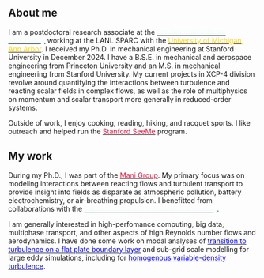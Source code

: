 ## About me

I am a postdoctoral research associate at the [<span style="color:azure;font-weight:bold;">Los Alamos National Laboratory</span>](https://www.lanl.gov) working at the LANL SPARC with the [<span style="color:gold;">University of Michigan, Ann Arbor</span>](https://umich.edu). I received my Ph.D. in mechanical engineering at Stanford University in December 2024. I have a B.S.E. in mechanical and aerospace engineering from Princeton University and an M.S. in mechanical engineering from Stanford University. My current projects in XCP-4 division revolve around quantifying the interactions between turbulence and reacting scalar fields in complex flows, as well as the role of multiphysics on momentum and scalar transport more generally in reduced-order systems. 

Outside of work, I enjoy cooking, reading, hiking, and racquet sports. I like outreach and helped run the [<span style="color:crimson;">Stanford SeeMe</span>](https://seeme.stanford.edu) program.

## My work
During my Ph.D., I was part of the [<span style="color:crimson">Mani Group</span>](https://www.stanford.edu/~alimani). My primary focus was on modeling interactions between reacting flows and turbulent transport to provide insight into fields as disparate as atmospheric pollution, battery electrochemistry, or air-breathing propulsion. I benefitted from collaborations with the [<span style="color:azure">Lawrence Livermore National Laboratory</span>](https://sd.llnl.gov).


I am generally interested in high-perfomance computing, big data, multiphase transport, and other aspects of high Reynolds number flows and aerodynamics. I have done some work on modal analyses of [<span style="color:blue">transition to turbulence on a flat plate boundary layer</span>](./assets/docs/transition.pdf) and sub-grid scale modelling for large eddy simulations, including for [<span style="color:blue">homogenous variable-density turbulence</span>](./assets/docs/homogenous.pdf).